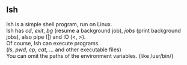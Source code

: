 ## Ish
Ish is a simple shell program, run on Linux.  
Ish has *cd*, *exit*, *bg* (resume a background job), *jobs* (print background jobs), also pipe (|) and IO (<, >).  
Of course, Ish can execute programs.  
(*ls*, *pwd*, *cp*, *cat*, ... and other executable files)  
You can omit the paths of the environment variables. (like /usr/bin/)